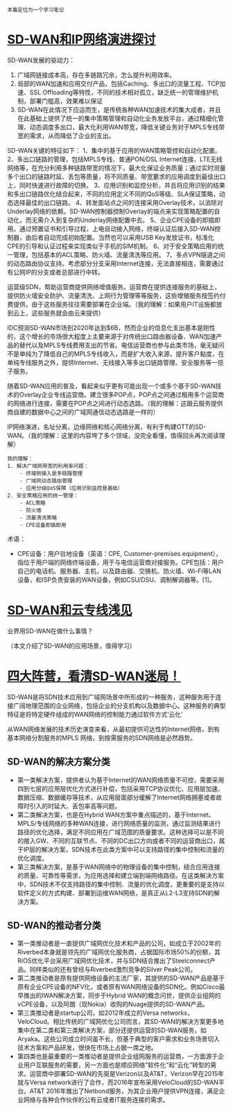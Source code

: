 ```
本篇定位为一个学习笔记
```

# [SD-WAN和IP网络演进探讨](http://www.sdnlab.com/19915.html)

SD-WAN发展的驱动力：
1. 广域网链接成本高，存在多链路冗余，怎么提升利用效率。
2. 局部的WAN加速和应用交付产品，包括Caching、多出口的流量工程、TCP加速、SSL Offloading等特性，不同的技术相对孤立，缺乏统一的管理维护机制，部署门槛高，效果难以保证
3. SD-WAN在此情况下应运而生，是传统各种WAN加速技术的集大成者，并且在此基础上提供了统一的集中策略管理和自动化业务发放平台，通过精细化管理、动态调度多出口，最大化利用WAN带宽，降低关键业务对于MPLS专线带宽的需求，从而降低了企业的支出。

SD-WAN关键的特征如下：
1、集中的基于应用的WAN策略管控和自动化配置。
2、多出口链路的管理，包括MPLS专线、普通PON/DSL Internet连接、LTE无线网络等，在充分利用多种链路带宽的情况下，最大化保证业务质量；通过实时测量多个出口的链路时延、丢包等质量，将不同质量、带宽要求的应用调度到最佳出口上，同时快速进行故障的切换。
3、应用识别和监控分析，并且将应用识别的结果和多出口链路优化结合起来，不同的应用定义不同的QoS等级、SLA保证策略，动态选择最佳的出口链路。
4、转发面站点之间的连接采用Overlay技术，以消除对Underlay网络的依赖。SD-WAN控制器控制Overlay的端点来实现策略配置的自动化，而无需介入到复杂的Underlay网络配置中去。
5、企业CPE设备的即插即用。通过预置证书和引导过程，上电自动接入网络，终端认证后接入SD-WAN控制器，由后者自动完成初始配置。当然也可以采用USB Key发放证书，标准化CPE的引导和认证过程来实现类似于手机的SIM机制。
6、对于安全策略应用的统一管理，包括基本的ACL策略、防火墙、流量清洗等应用。
7、多点VPN隧道之间的动态路由协议支持。考虑部分分支采用Internet连接，无法直接相连，需要通过有公网IP的分支或者总部进行中转。

运营级SDN，帮助运营商提供网络增值服务。运营商在提供连接服务的基础上，提供防火墙安全防护、流量清洗、上网行为管理等等服务，这些增殖服务按签约付费提供。由于这些服务往往需要部署在企业端。（我的理解：如果用户IT设施都放到云上，这些服务就会由云来提供）

IDC预测SD-WAN市场到2020年达到$6B，然而企业的信息化支出基本是刚性的，这个增长的市场很大程度上主要来源于对传统出口路由器设备、WAN加速产品的替代以及MPLS专线费用支出的节省。电信运营商也参与此类市场，毫无疑问不是单纯为了降低自己的MPLS专线收入，而是扩大收入来源，提升客户黏度，在单纯专线服务之外，提供Internet、无线接入等多出口链路管理、安全服务等一揽子服务。

随着SD-WAN应用的普及，看起来似乎更有可能出现一个或多个基于SD-WAN技术的Overlay企业专线运营商。建立很多POP点，POP点之间通过租用多个运营商的网络进行连接，需要在POP点之间进行动态选路。（我的理解：这跟云服务提供商自建的数据中心之间的广域网通信动态选路是一样的）

IP网络演进，名址分离，边缘网络和核心网络分离，有利于构建OTT的SD-WAN。（我的理解：这里的内容垮了多个领域，没完全看懂，值得回头再次阅读理解）

```
我的理解：
1. 解决广域网带宽的利用率问题：
    - 终端侧接入是多链路管理
    - 广域网动态路由管理
    - 应用分级QoS保障（应用识别监控是基础）
2. 安全策略应用的统一管理：
    - ACL策略
    - 防火墙
    - 流量清洗策略
    - CPE设备即插即用
```

术语：
- CPE设备：用户驻地设备（英语：CPE, Customer-premises equipment），指位于用户端的网络终端设备，用于与电信运营商对接服务。CPE包括：用户自己的电话机、服务器、主机，以及路由器、交换机、防火墙、Wi-Fi等LAN设备，和ISP负责安装的WAN设备，例如CSU/DSU、调制解调器等。[1]。

# [SD-WAN和云专线浅见](http://www.sdnlab.com/19820.html)

业界用SD-WAN在做什么事情？

（本文介绍了SD-WAN的应用场景，值得学习）

# [四大阵营，看清SD-WAN迷局！](http://www.sohu.com/a/133116078_635109)

SD-WAN是将SDN技术应用到广域网场景中所形成的一种服务，这种服务用于连接广阔地理范围的企业网络，包括企业的分支机构以及数据中心。这种服务的典型特征是将特定硬件组成的WAN网络的控制能力通过软件方式‘云化’

从WAN网络发展的技术历史演变来看，从最初提供可达性的Internet网络，到有基本网络分割服务的MPLS 网络，到按需服务的SDN网络是必然趋势。

## SD-WAN的解决方案分类
- 第一类解决方案，提供者认为基于Internet的WAN网络质量不可控，需要采用四到七层的应用层优化方式进行补偿，包括采用TCP协议优化、应用层加速、数据压缩、数据缓存等技术，从应用层面部分缓解了Internet网络拥塞或者故障时引入的时延大、丢包率高等问题。
- 第二类解决方案，也是在Hybrid WAN方案中重点描述的，基于Internet、MPLS/专线网络的多种WAN连接，进行网络质量的监测，通过监测结果进行路径的优化选择，满足不同应用在广域范围的质量要求。这种选择可以是不同的接入GW、不同的互联节点、不同的DC出口方向或者不同的运营商出口，属于IP层的解决方案，SDN技术在此类方案中可以支持路径的集中控制和流量的优化调度。
- 第三类解决方案，是基于WAN网络中的物理设备的集中控制，结合应用连接的质量、可靠性等需求，为应用选择和建立端到端网络路径。在这类解决方案中，SDN技术不仅支持路径的集中控制、流量的优化调度，更重要的是支持以软件定义的方式构建、部署到运维WAN网络，是真正从L2-L3支持SDN的解决方案。

## SD-WAN的推动者分类

- 第一类推动者是一直提供广域网优化技术和产品的公司，如成立于2002年的Riverbed本身就是领先的广域网优化服务商，占据国际市场50%的份额，其RiOS优化平台采用广域网优化技术，并与SDN结合推出了Steelconnect产品。同样类似的还有曾经与Riverbed激烈竞争的Silver Peak公司。
- 第二类推动者是原有提供网络设备的主流厂家，其提供的SD-WAN产品是基于原有企业CPE设备的NFV化，或者原有WAN网络设备的SDN化。例如Cisco最早推出的IWAN解决方案，同步于Hybrid WAN的概念问世，提供企业组网的vCPE设备，以及阿朗（现Nokia）收购的Nuage提供的SD-WAN产品。
- 第三类推动者是startup公司，如2012年成立的Versa networks，VeloCloud。相比传统的广域网优化公司而言，其SD-WAN的解决方案更多地集中在第二类和第三类解决方案，部分还提供运营的SD-WAN服务，如Aryaka。这些公司成立时间虽不长，但基于典型的客户需求和业务场景切入技术方案和产品研发，很快在市场上占据一席之地。
- 第四类也是最重要的一类推动者是提供企业组网服务的运营商，一方面源于企业用户互联服务的需要，另一方面也是顺应网络“软件化”和“云化”转型的需求。运营商中部署SD-WAN的先驱是Verizon以及AT&T，Verizon早在2015年就与Versa network进行了合作，而2016年宣布采用VeloCloud的SD-WAN平台。AT&T 2016年推出了Netbond服务，为其企业用户提供VPN连接，满足企业网络与各种合作伙伴的公有云或者IT服务连接的需求。
